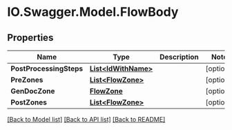 # IO.Swagger.Model.FlowBody
## Properties

Name | Type | Description | Notes
------------ | ------------- | ------------- | -------------
**PostProcessingSteps** | [**List&lt;IdWithName&gt;**](IdWithName.md) |  | [optional] 
**PreZones** | [**List&lt;FlowZone&gt;**](FlowZone.md) |  | [optional] 
**GenDocZone** | [**FlowZone**](FlowZone.md) |  | [optional] 
**PostZones** | [**List&lt;FlowZone&gt;**](FlowZone.md) |  | [optional] 

[[Back to Model list]](../README.md#documentation-for-models) [[Back to API list]](../README.md#documentation-for-api-endpoints) [[Back to README]](../README.md)

